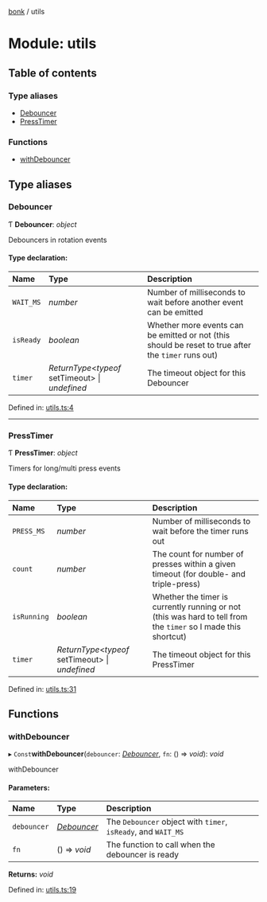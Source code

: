 [bonk](../README.md) / utils

# Module: utils

## Table of contents

### Type aliases

- [Debouncer](utils.md#debouncer)
- [PressTimer](utils.md#presstimer)

### Functions

- [withDebouncer](utils.md#withdebouncer)

## Type aliases

### Debouncer

Ƭ **Debouncer**: *object*

Debouncers in rotation events

#### Type declaration:

Name | Type | Description |
:------ | :------ | :------ |
`WAIT_MS` | *number* | Number of milliseconds to wait before another event can be emitted   |
`isReady` | *boolean* | Whether more events can be emitted or not (this should be reset to true after the `timer` runs out)   |
`timer` | *ReturnType*<*typeof* setTimeout\> \| *undefined* | The timeout object for this Debouncer   |

Defined in: [utils.ts:4](https://github.com/expandrew/media-cube/blob/1700072/bonk/src/devices/utils.ts#L4)

___

### PressTimer

Ƭ **PressTimer**: *object*

Timers for long/multi press events

#### Type declaration:

Name | Type | Description |
:------ | :------ | :------ |
`PRESS_MS` | *number* | Number of milliseconds to wait before the timer runs out   |
`count` | *number* | The count for number of presses within a given timeout (for double- and triple-press)   |
`isRunning` | *boolean* | Whether the timer is currently running or not (this was hard to tell from the `timer` so I made this shortcut)   |
`timer` | *ReturnType*<*typeof* setTimeout\> \| *undefined* | The timeout object for this PressTimer   |

Defined in: [utils.ts:31](https://github.com/expandrew/media-cube/blob/1700072/bonk/src/devices/utils.ts#L31)

## Functions

### withDebouncer

▸ `Const`**withDebouncer**(`debouncer`: [*Debouncer*](utils.md#debouncer), `fn`: () => *void*): *void*

withDebouncer

#### Parameters:

Name | Type | Description |
:------ | :------ | :------ |
`debouncer` | [*Debouncer*](utils.md#debouncer) | The `Debouncer` object with `timer`, `isReady`, and `WAIT_MS`   |
`fn` | () => *void* | The function to call when the debouncer is ready    |

**Returns:** *void*

Defined in: [utils.ts:19](https://github.com/expandrew/media-cube/blob/1700072/bonk/src/devices/utils.ts#L19)
